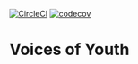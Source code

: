 [![CircleCI](https://circleci.com/bb/ilhasoft/voy-android/tree/develop.svg?style=svg)](https://circleci.com/bb/ilhasoft/voy-android/tree/develop)
[![codecov](https://codecov.io/bb/ilhasoft/voy-android/branch/develop/graph/badge.svg)](https://codecov.io/bb/ilhasoft/voy-android)

# Voices of Youth
